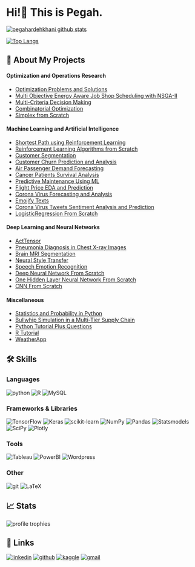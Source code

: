 # Hi!👋 This is Pegah.

[![pegahardehkhani github stats](https://github-readme-stats.vercel.app/api?username=Pegah-Ardehkhani&theme=github_dark&show-icons=true&hide=prs,issues,contribs&ring_color=#9ba832)](https://github.com/Pegah-Ardehkhani)

[![Top Langs](https://github-readme-stats.vercel.app/api/top-langs/?username=Pegah-Ardehkhani&layout=compact&langs_count=10&theme=github_dark)](https://github.com/Pegah-Ardehkhani)


## 📝 About My Projects

#### Optimization and Operations Research

- [Optimization Problems and Solutions](https://github.com/Pegah-Ardehkhani/Optimization-Problems-and-Solutions)
- [Multi Objective Energy Aware Job Shop Scheduling with NSGA-II](https://github.com/Pegah-Ardehkhani/Multi-Objective-Energy-Aware-Job-Shop-Scheduling-with-NSGA-II)
- [Multi-Criteria Decision Making](https://github.com/Pegah-Ardehkhani/Multi-Criteria-Decision-Making)
- [Combinatorial Optimization](https://github.com/Pegah-Ardehkhani/Combinatorial-Optimization)
- [Simplex from Scratch](https://github.com/Pegah-Ardehkhani/Simplex-from-Scratch)

#### Machine Learning and Artificial Intelligence

- [Shortest Path using Reinforcement Learning](https://github.com/Pegah-Ardehkhani/Shortest-Path-using-Reinforcement-Learning)
- [Reinforcement Learning Algorithms from Scratch](https://github.com/Pegah-Ardehkhani/Reinforcement-Learning-Algorithms-from-Scratch)
- [Customer Segmentation](https://github.com/Pegah-Ardehkhani/Customer-Segmentation)
- [Customer Churn Prediction and Analysis](https://github.com/Pegah-Ardehkhani/Customer-Churn-Prediction-and-Analysis)
- [Air Passenger Demand Forecasting](https://github.com/Pegah-Ardehkhani/Air-Passenger-Demand-Forecasting)
- [Cancer Patients Survival Analysis](https://github.com/Pegah-Ardehkhani/Cancer-Patients-Survival-Analysis)
- [Predictive Maintenance Using ML](https://github.com/Pegah-Ardehkhani/Predictive-Maintenance-Using-ML)
- [Flight Price EDA and Prediction](https://github.com/Pegah-Ardehkhani/Flight-Price-EDA-and-Prediction)
- [Corona Virus Forecasting and Analysis](https://github.com/Pegah-Ardehkhani/Corona-Virus-Forecasting-and-Analysis)
- [Emojify Texts](https://github.com/Pegah-Ardehkhani/Emojify-Texts)
- [Corona Virus Tweets Sentiment Analysis and Prediction](https://github.com/Pegah-Ardehkhani/Corona-Virus-Tweets-Sentiment-Analysis-and-Prediction)
- [LogisticRegression From Scratch](https://github.com/Pegah-Ardehkhani/LogisticRegression-From-Scratch)

#### Deep Learning and Neural Networks

- [ActTensor](https://github.com/pouyaardehkhani/ActTensor)
- [Pneumonia Diagnosis in Chest X-ray Images](https://github.com/Pegah-Ardehkhani/Pneumonia-Diagnosis-in-Chest-X-ray-Images)
- [Brain MRI Segmentation](https://github.com/Pegah-Ardehkhani/Brain-MRI-Segmentation)
- [Neural Style Transfer](https://github.com/Pegah-Ardehkhani/Neural-Style-Transfer)
- [Speech Emotion Recognition](https://github.com/Pegah-Ardehkhani/Speech-Emotion-Recognition)
- [Deep Neural Network From Scratch](https://github.com/Pegah-Ardehkhani/Deep-Neural-Network-From-Scratch)
- [One Hidden Layer Neural Network From Scratch](https://github.com/Pegah-Ardehkhani/One-Hidden-Layer-Neural-Network-From-Scratch)
- [CNN From Scratch](https://github.com/Pegah-Ardehkhani/CNN-From-Scratch)

#### Miscellaneous

- [Statistics and Probability in Python](https://github.com/Pegah-Ardehkhani/Statistics-and-Probability-in-Python)
- [Bullwhip Simulation in a Multi-Tier Supply Chain](https://github.com/Pegah-Ardehkhani/Bullwhip-Simulation-in-a-Multi-Tier-Supply-Chain)
- [Python Tutorial Plus Questions](https://github.com/Pegah-Ardehkhani/Python-Tutorial-Plus-Questions)
- [R Tutorial](https://github.com/Pegah-Ardehkhani/R-Tutorial)
- [WeatherApp](https://github.com/Pegah-Ardehkhani/WeatherApp)

## 🛠️ Skills

### Languages

![python](https://img.shields.io/badge/Python-14354C?style=for-the-badge&logo=python&logoColor=white)
![R](https://img.shields.io/badge/R-276DC3?style=for-the-badge&logo=r&logoColor=white)
![MySQL](https://img.shields.io/badge/MySQL-00000F?style=for-the-badge&logo=mysql&logoColor=white)


### Frameworks & Libraries
![TensorFlow](https://img.shields.io/badge/TensorFlow-%23FF6F00.svg?style=for-the-badge&logo=TensorFlow&logoColor=white)
![Keras](https://img.shields.io/badge/Keras-%23D00000.svg?style=for-the-badge&logo=Keras&logoColor=white)
![scikit-learn](https://img.shields.io/badge/scikit--learn-%23F7931E.svg?style=for-the-badge&logo=scikit-learn&logoColor=white)
![NumPy](https://img.shields.io/badge/numpy-%23013243.svg?style=for-the-badge&logo=numpy&logoColor=white)
![Pandas](https://img.shields.io/badge/pandas-%23150458.svg?style=for-the-badge&logo=pandas&logoColor=white)
![Statsmodels](https://img.shields.io/badge/Statsmodels-2E5BBF?style=for-the-badge&logo=Statsmodels&logoColor=white)
![SciPy](https://img.shields.io/badge/SciPy-%230C55A5.svg?style=for-the-badge&logo=scipy&logoColor=%white)
![Plotly](https://img.shields.io/badge/Plotly-%233F4F75.svg?style=for-the-badge&logo=plotly&logoColor=white)

### Tools
![Tableau](https://img.shields.io/badge/Tableau-00ADD8?style=for-the-badge&logo=Tableau&logoColor=white)
![PowerBI](https://img.shields.io/badge/PowerBI-F2C811?style=for-the-badge&logo=Power%20BI&logoColor=white)
![Wordpress](https://img.shields.io/badge/Wordpress-21759B?style=for-the-badge&logo=wordpress&logoColor=white)


### Other
![git](https://img.shields.io/badge/Git-DC322F?style=for-the-badge&logo=Git&logoColor=white)
![LaTeX](https://img.shields.io/badge/LaTeX-218604?style=for-the-badge&logo=LaTeX&logoColor=white)

## 📈 Stats
<img src="https://github-profile-trophy.vercel.app/?username=Pegah-Ardehkhani&row=1&column=6&margin-h=8&theme=darkhub&count_private=true&margin-w=15&no-frame=true&title=Stars,Repositories,Followers,Commits,Experience" alt="profile trophies" />

## 🔗 Links
[![linkedin](https://img.shields.io/badge/LinkedIn-0077B5?style=for-the-badge&logo=LinkedIn&logoColor=white)](https://www.linkedin.com/in/pegah-ardehkhani)
[![github](https://img.shields.io/badge/GitHub-000000?style=for-the-badge&logo=GitHub&logoColor=white)](https://github.com/Pegah-Ardehkhani)
[![kaggle](	https://img.shields.io/badge/kaggle-2EBAF4?style=for-the-badge&logo=kaggle&logoColor=white)](https://www.kaggle.com/pegaha)
[![gmail](https://img.shields.io/badge/Gmail-D14836?style=for-the-badge&logo=Gmail&logoColor=white)](mailto:https://peg4h.a@gmail.com)
